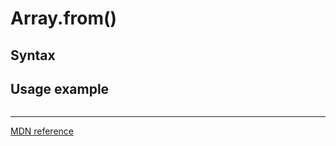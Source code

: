 # Array.from()

## Syntax

## Usage example

```
```

--- 

[MDN reference](https://developer.mozilla.org/en-US/docs/Web/JavaScript/Reference/Global_Objects/Array/from)
